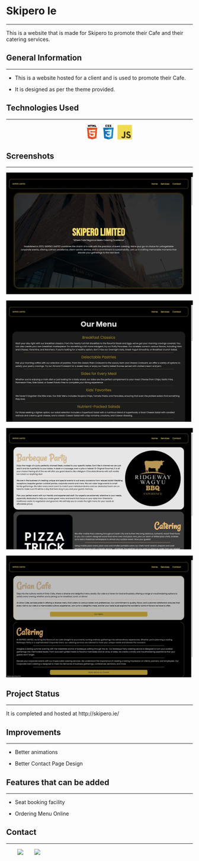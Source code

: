 <h1>Skipero Ie</h1>
<hr><p>This is a website that is made for Skipero to promote their Cafe and their catering services.</p><h2>General Information</h2>
<hr><ul>
<li>This is a website hosted for a client and is used to promote their Cafe.</li>
</ul><ul>
<li>It is designed as per the theme provided.</li>
</ul><h2>Technologies Used</h2>
<hr><ul>
<ul align="center">
<img src="https://raw.githubusercontent.com/devicons/devicon/master/icons/html5/html5-original-wordmark.svg" alt="html5" width="40" height="40"/>

<img src="https://raw.githubusercontent.com/devicons/devicon/master/icons/css3/css3-original-wordmark.svg" alt="css3" width="40" height="40"/>

<img src="https://raw.githubusercontent.com/devicons/devicon/master/icons/javascript/javascript-original.svg" alt="javascript" width="40" height="40"/> 
</ul>
</ul><h2>Screenshots</h2>
<hr><p><img src="readme/1.jpg" alt=""></p><p><img src="readme/2.jpg" alt=""></p><p><img src="readme/3.jpg" alt=""></p><p><img src="readme/4.jpg" alt=""></p><h2>Project Status</h2>
<hr><p>It is completed and hosted at http://skipero.ie/</p><h2>Improvements</h2>
<hr><ul>
<li>Better animations</li>
</ul><ul>
<li>Better Contact Page Design</li>
</ul><h2>Features that can be added</h2>
<hr><ul>
<li>Seat booking facility</li>
</ul><ul>
<li>Ordering Menu Online</li>
</ul><h2>Contact</h2>
<hr><p><span style="margin-right: 30px;"></span><a href="https://www.linkedin.com/in/tartej/"><img target="_blank" src="https://cdn.jsdelivr.net/gh/devicons/devicon/icons/linkedin/linkedin-original.svg" style="width: 10%;"></a><span style="margin-right: 30px;"></span><a href="https://github.com/TartejBrothers"><img target="_blank" src="https://cdn.jsdelivr.net/gh/devicons/devicon/icons/github/github-original.svg" style="width: 10%;"></a></p>

